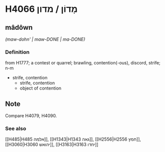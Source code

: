 # H4066 מָדוֹן / מדון

## mâdôwn

_(maw-dohn' | maw-DONE | ma-DONE)_

### Definition

from H1777; a contest or quarrel; brawling, contention(-ous), discord, strife; n-m

- strife, contention
  - strife, contention
  - object of contention

## Note

Compare H4079, H4090.

### See also

[[H485|H485 אלמה]], [[H1343|H1343 גאה]], [[H2556|H2556 חמץ]], [[H3060|H3060 יהואש]], [[H3163|H3163 יחדו]]
